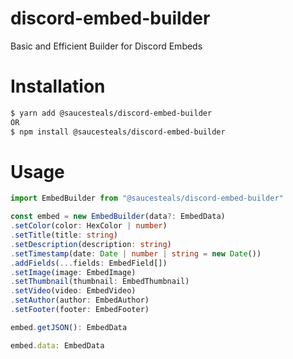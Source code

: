 # discord-embed-builder
Basic and Efficient Builder for Discord Embeds

# Installation
```sh
$ yarn add @saucesteals/discord-embed-builder
OR
$ npm install @saucesteals/discord-embed-builder
```
# Usage
```ts
import EmbedBuilder from "@saucesteals/discord-embed-builder"

const embed = new EmbedBuilder(data?: EmbedData)
.setColor(color: HexColor | number)
.setTitle(title: string)
.setDescription(description: string)
.setTimestamp(date: Date | number | string = new Date())
.addFields(...fields: EmbedField[])
.setImage(image: EmbedImage)
.setThumbnail(thumbnail: EmbedThumbnail)
.setVideo(video: EmbedVideo)
.setAuthor(author: EmbedAuthor)
.setFooter(footer: EmbedFooter)

embed.getJSON(): EmbedData

embed.data: EmbedData
```